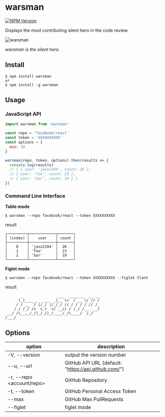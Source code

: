# warsman

[![NPM Version](http://img.shields.io/npm/v/warsman.svg?style=flat)](https://www.npmjs.org/package/warsman)

Displays the most contributing silent hero in the code review.

![warsman](https://blogs.c.yimg.jp/res/blog-8d-e6/saranndonn/folder/1835128/84/66599984/img_0)

_warsman is the silent hero._

## Install

```
$ npm install warsman
or
$ npm install -g warsman
```

## Usage

### JavaScript API

```js
import warsman from 'warsman'

const repo = 'facebook/react'
const token = 'XXXXXXXXXX'
const options = {
  max: 10
}

warsman(repo, token, options).then(results => {
  console.log(results)
  // [ { user: 'jaxx2104', count: 26 },
  // { user: 'foo', count: 23 },
  // { user: 'bar', count: 19 } ]
})
```

### Command Line Interface

**Table mode**

```
$ warsman --repo facebook/react --token XXXXXXXXXX
```

result

```
┌─────────┬────────────┬───────┐
│ (index) │    user    │ count │
├─────────┼────────────┼───────┤
│    0    │ 'jaxx2104' │  26   │
│    1    │ 'foo'      │  23   │
│    2    │ 'bar'      │  19   │
└─────────┴────────────┴───────┘
```

**Figlet mode**

```
$ warsman --repo facebook/react --token XXXXXXXXXX --figlet Slant
```

result

```
       _                ___  _______  __ __
      (_)___ __  ___  _|__ \<  / __ \/ // /
     / / __ `/ |/_/ |/_/_/ // / / / / // /_
    / / /_/ />  <_>  </ __// / /_/ /__  __/
 __/ /\__,_/_/|_/_/|_/____/_/\____/  /_/
/___/
```

## Options

| option                    | description                                         |
| ------------------------- | --------------------------------------------------- |
| -V, --version             | output the version number                           |
| --u, --url <url>          | GitHub API URL (default: "https://api.github.com/") |
| -r, --repo <account/repo> | GitHub Repository                                   |
| -t, --token <token>       | GitHub Personal Access Token                        |
| --max <n>                 | GitHub Max PullRequests                             |
| --figlet <font>           | figlet mode                                         |
